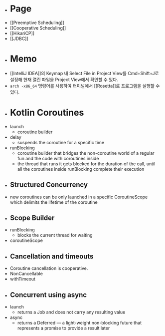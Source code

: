 - # Page
- [[Preemptive Scheduling]]
- [[Cooperative Scheduling]]
- [[HikariCP]]
- [[JDBC]]
- # Memo
- [[IntelliJ IDEA]]의 Keymap 내 Select File in Project View를 Cmd+Shift+J로 설정해 현재 열린 파일을 Project View에서 확인할 수 있다.
- `arch -x86_64` 명령어를 사용하여 터미널에서 [[Rosetta]]로 프로그램을 실행할 수 있다.
- # Kotlin Coroutines
- launch
	- coroutine builder
- delay
	- suspends the coroutine for a specific time
- runBlocking
	- coroutine builder that bridges the non-coroutine world of a regular fun and the code with coroutines inside
	- the thread that runs it gets blocked for the duration of the call, until all the coroutines inside runBlocking complete their execution
- ## Structured Concurrency
- new coroutines can be only launched in a specific CoroutineScope which delimits the lifetime of the coroutine
- ## Scope Builder
- runBlocking
	- blocks the current thread for waiting
- coroutineScope
- ## Cancellation and timeouts
- Coroutine cancellation is cooperative.
- NonCancellable
- withTimeout
- ## Concurrent using async
- launch
	- returns a Job and does not carry any resulting value
- async
	- returns a Deferred — a light-weight non-blocking future that represents a promise to provide a result later